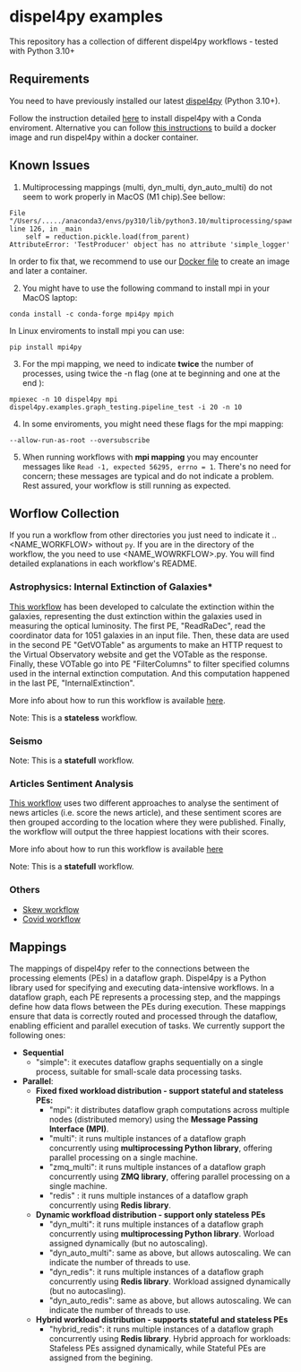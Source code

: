 # dispel4py examples

This repository has a collection of different dispel4py workflows - tested with Python 3.10+

## Requirements

You need to have previously installed our latest [dispel4py](https://github.com/StreamingFlow/d4py/tree/main) (Python 3.10+).

Follow the instruction detailed [here](https://github.com/StreamingFlow/d4py/tree/main#installation) to install dispel4py with a Conda enviroment. Alternative you can follow [this instructions](https://github.com/StreamingFlow/d4py/tree/main#docker) to build a docker image and run dispel4py within a docker container.

## Known Issues

1. Multiprocessing mappings (multi, dyn_multi, dyn_auto_multi) do not seem to work properly in MacOS (M1 chip).See bellow:


```
File "/Users/...../anaconda3/envs/py310/lib/python3.10/multiprocessing/spawn.py", line 126, in _main
    self = reduction.pickle.load(from_parent)
AttributeError: 'TestProducer' object has no attribute 'simple_logger'
```

In order to fix that, we recommend to use our [Docker file](https://github.com/StreamingFlow/d4py#docker) to create an image and later a container.

2. You might have to use the following command to install mpi in your MacOS laptop:
```
conda install -c conda-forge mpi4py mpich
```
   In Linux enviroments to install mpi you can use:
```
pip install mpi4py
```

3. For the mpi mapping, we need to indicate **twice** the number of processes, using twice the -n flag (one at te beginning and one at the end ):

```
mpiexec -n 10 dispel4py mpi dispel4py.examples.graph_testing.pipeline_test -i 20 -n 10
```

4. In some enviroments, you might need these flags for the mpi mapping:

```
--allow-run-as-root --oversubscribe
```

5. When running workflows with **mpi mapping**  you may encounter messages like `Read -1, expected 56295, errno = 1`. There's no need for concern; these messages are typical and do not indicate a problem. Rest assured, your workflow is still running as expected.


## Worflow Collection


If you run a workflow from other directories you just need to indicate it <DIR1>.<DIR2>.<NAME_WORKFLOW> without `py`.  If you are in the directory of the workflow, the you need to use <NAME_WOWRKFLOW>.py. You will find detailed explanations in each workflow's README. 


### Astrophysics: Internal Extinction of Galaxies*


[This workflow](./internal_extinction) has been developed to calculate the extinction within the galaxies, representing the dust extinction within the galaxies used in measuring the optical luminosity. The first PE, "ReadRaDec", read the coordinator data for 1051 galaxies in an input file. Then, these data are used in the second PE "GetVOTable" as arguments to make an HTTP request to the Virtual Observatory website  and get the VOTable as the response. Finally, these VOTable go into PE "FilterColumns" to filter specified columns used in the internal extinction computation. And this computation happened in the last PE, "InternalExtinction".

More info about how to run this workflow is available [here](./internal_extinction/README.md). 

Note: This is a **stateless** workflow. 

### Seismo

Note: This is a **statefull** workflow. 

### Articles Sentiment Analysis 

[This workflow](./article_sentiment_analysis) uses two different approaches to analyse the sentiment of news articles (i.e. score the news article), and these sentiment scores are then grouped according to the location where they were published. Finally, the workflow will output the three happiest locations with their scores.


More info about how to run this workflow is available [here](./article_sentiment_analysis/README.md)

Note: This is a **statefull** workflow. 


### Others

- [Skew workflow](others/skew_workflow.py)
- [Covid workflow](others/covid_workflow.py)



## Mappings

The mappings of dispel4py refer to the connections between the processing elements (PEs) in a dataflow graph. Dispel4py is a Python library used for specifying and executing data-intensive workflows. In a dataflow graph, each PE represents a processing step, and the mappings define how data flows between the PEs during execution. These mappings ensure that data is correctly routed and processed through the dataflow, enabling efficient and parallel execution of tasks. We currently support the following ones:

- **Sequential**
  - "simple": it executes dataflow graphs sequentially on a single process, suitable for small-scale data processing tasks. 
- **Parallel**:  
  -  **Fixed fixed workload distribution - support stateful and stateless PEs:**
        - "mpi": it distributes dataflow graph computations across multiple nodes (distributed memory) using the **Message Passing Interface (MPI)**. 
        - "multi": it runs multiple instances of a dataflow graph concurrently using **multiprocessing Python library**, offering parallel processing on a single machine. 
        - "zmq_multi": it runs multiple instances of a dataflow graph concurrently using **ZMQ library**, offering parallel processing on a single machine.
        - "redis" : it runs multiple instances of a dataflow graph concurrently using **Redis library**. 
  - **Dynamic workfload distribution -  support only stateless PEs** 
    - "dyn_multi": it runs multiple instances of a dataflow graph concurrently using **multiprocessing Python library**. Worload assigned dynamically (but no autoscaling). 
    - "dyn_auto_multi": same as above, but allows autoscaling. We can indicate the number of threads to use.
    - "dyn_redis": it runs multiple instances of a dataflow graph concurrently using **Redis library**. Workload assigned dynamically (but no autocasling). 
    - "dyn_auto_redis": same as above, but allows autoscaling. We can indicate the number of threads to use.
  - **Hybrid workload distribution - supports stateful and stateless PEs**
    - "hybrid_redis": it runs multiple instances of a dataflow graph concurrently using **Redis library**. Hybrid approach for workloads: Stafeless PEs assigned dynamically, while Stateful PEs are assigned from the begining.



